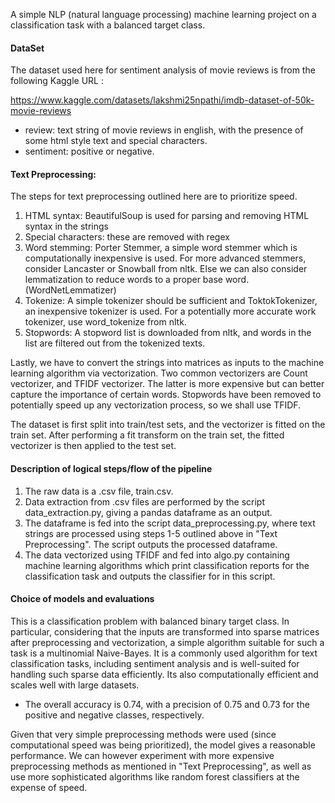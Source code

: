 A simple NLP (natural language processing) machine learning project on a classification task with a balanced target class. 


#### DataSet 
The dataset used here for sentiment analysis of movie reviews is from the following Kaggle URL :

https://www.kaggle.com/datasets/lakshmi25npathi/imdb-dataset-of-50k-movie-reviews

- review: text string of movie reviews in english, with the presence of some html style text and special characters.
- sentiment: positive or negative.


#### Text Preprocessing:

The steps for text preprocessing outlined here are to prioritize speed.

1. HTML syntax: BeautifulSoup is used for parsing and removing HTML syntax in the strings
2. Special characters: these are removed with regex
3. Word stemming: Porter Stemmer, a simple word stemmer which is computationally inexpensive is used. For more advanced stemmers, consider Lancaster or Snowball from nltk. Else we can also consider lemmatization to reduce words to a proper base word. (WordNetLemmatizer)
4. Tokenize:  A simple tokenizer should be sufficient and ToktokTokenizer, an inexpensive tokenizer is used. For a potentially more accurate work tokenizer, use word_tokenize from nltk.
5. Stopwords: A stopword list is downloaded from nltk, and words in the list are filtered out from the tokenized texts.

Lastly, we have to convert the strings into matrices as inputs to the machine learning algorithm via vectorization. Two common vectorizers are Count vectorizer, and TFIDF vectorizer. The latter is more expensive but can better capture the importance of certain words. Stopwords have been removed to potentially speed up any vectorization process, so we shall use TFIDF.

The dataset is first split into train/test sets, and the vectorizer is fitted on the train set. After performing a fit transform on the train set, the fitted vectorizer is then applied to the test set. 


#### Description of logical steps/flow of the pipeline

1. The raw data is a .csv file, train.csv.
2. Data extraction from .csv files are performed by the script data_extraction.py, giving a pandas dataframe as an output.
3. The dataframe is fed into the script data_preprocessing.py, where text strings are processed using steps 1-5 outlined above in "Text Preprocessing". The script outputs the processed dataframe.
3. The data vectorized using TFIDF and fed into algo.py containing machine learning algorithms which print classification reports for the classification task and outputs the classifier for in this script. 


#### Choice of models and evaluations

This is a classification problem with balanced binary target class. In particular, considering that the inputs are transformed into sparse matrices after preprocessing and vectorization, a simple algorithm suitable for such a task is a multinomial Naive-Bayes. It is a commonly used algorithm for text classification tasks, including sentiment analysis and is well-suited for handling such sparse data efficiently. Its also computationally efficient and scales well with large datasets. 


- The overall accuracy is 0.74, with a precision of 0.75 and 0.73 for the positive and negative classes, respectively.

Given that very simple preprocessing methods were used (since computational speed was being prioritized), the model gives a reasonable performance. We can however experiment with more expensive preprocessing methods as mentioned in "Text Preprocessing", as well as use more sophisticated algorithms like random forest classifiers at the expense of speed.
    


